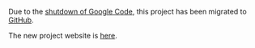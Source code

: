 Due to the [shutdown of Google Code](http://google-opensource.blogspot.ca/2015/03/farewell-to-google-code.html), this project has been migrated to [GitHub](https://github.com/).

The new project website is [here](https://github.com/jmguo/cpm/).